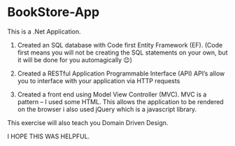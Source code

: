 # BookStore-App

This is a .Net Application.

1. Created an SQL database with Code first Entity Framework (EF). (Code first means you will not be creating the SQL statements on your own, but it will be done for you automagically 😉)

2. Created a RESTful Application Programmable Interface (API)
API’s allow you to interface with your application via HTTP requests

3. Created a front end using Model View Controller (MVC).
MVC is a pattern – 
I used some HTML. This allows the application to be rendered on the browser
i also used jQuery which is a javascript library. 

This exercise will also teach you Domain Driven Design.

I HOPE THIS WAS HELPFUL.
